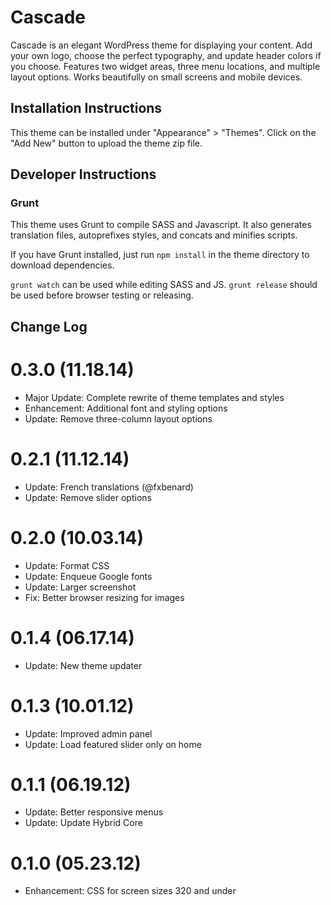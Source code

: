 # Cascade

Cascade is an elegant WordPress theme for displaying your content. Add your own logo, choose the perfect typography, and update header colors if you choose. Features two widget areas, three menu locations, and multiple layout options. Works beautifully on small screens and mobile devices.

## Installation Instructions

This theme can be installed under "Appearance" > "Themes".  Click on the "Add New" button to upload the theme zip file.

## Developer Instructions

### Grunt

This theme uses Grunt to compile SASS and Javascript.  It also generates translation files, autoprefixes styles, and concats and minifies scripts.

If you have Grunt installed, just run `npm install` in the theme directory to download dependencies.

`grunt watch` can be used while editing SASS and JS.
`grunt release` should be used before browser testing or releasing.

## Change Log

0.3.0 (11.18.14)
===

* Major Update: Complete rewrite of theme templates and styles
* Enhancement: Additional font and styling options
* Update: Remove three-column layout options

0.2.1 (11.12.14)
===

* Update: French translations (@fxbenard)
* Update: Remove slider options


0.2.0 (10.03.14)
===

* Update: Format CSS
* Update: Enqueue Google fonts
* Update: Larger screenshot
* Fix: Better browser resizing for images

0.1.4 (06.17.14)
===

* Update: New theme updater

0.1.3 (10.01.12)
===

* Update: Improved admin panel
* Update: Load featured slider only on home

0.1.1 (06.19.12)
===

* Update: Better responsive menus
* Update: Update Hybrid Core

0.1.0 (05.23.12)
===

* Enhancement: CSS for screen sizes 320 and under